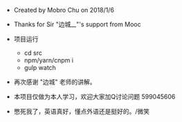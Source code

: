 + Created by Mobro Chu on 2018/1/6
+ Thanks for Sir "边城__"'s support from Mooc

+ 项目运行
    - cd src
    - npm/yarn/cnpm i
    - gulp watch


+ 再次感谢 "边城" 老师的讲解。
+ 本项目仅做为本人学习，欢迎大家加Q讨论问题 599045606 
+ 憋死我了，英语真好，懂点外语还是挺好的。/微笑

